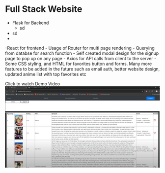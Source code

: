 # Full Stack Website
- Flask for Backend
	- sd
 - sd
 - 

-React for frontend
	- Usage of Router for multi page rendering
	- Querying from databse for search function
	- Self created modal design for the signup page to pop up on any page
	- Axios for API calls from client to the server
	- Some CSS styling, and HTML for favorites button and forms.
Many more features to be added in the future such as email auth, better website design, updated anime list with top favorites etc 

Click to watch Demo Video
[![Watch the video](https://raw.githubusercontent.com/ivanpan0626/AI-Anime-Recomender/main/animeDemoIMG.png)](https://youtu.be/pazGP9MJ0Rg)
